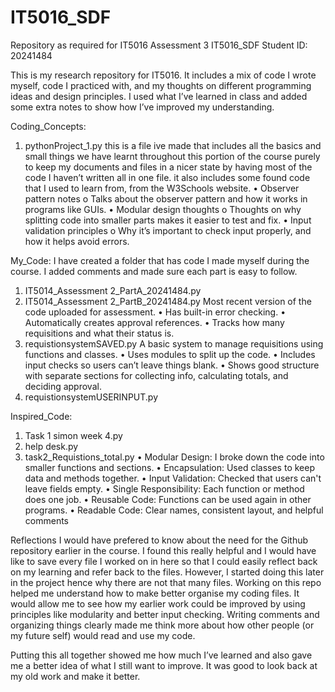 # IT5016_SDF
Repository as required for IT5016 Assessment 3
IT5016_SDF
Student ID: 20241484

This is my research repository for IT5016. It includes a mix of code I wrote myself, code I practiced with, and my thoughts on different programming ideas and design principles. I used what I’ve learned in class and added some extra notes to show how I’ve improved my understanding.

Coding_Concepts:
1. pythonProject_1.py
this is a file ive made that includes all the basics and small things we have learnt throughout this portion of the course purely to keep my documents and files in a nicer state by having most of the code I haven’t written all in one file. it also includes some found code that I used to learn from, from the W3Schools website.
•	Observer pattern notes
o	Talks about the observer pattern and how it works in programs like GUIs.
•	Modular design thoughts
o	Thoughts on why splitting code into smaller parts makes it easier to test and fix.
•	Input validation principles
o	Why it’s important to check input properly, and how it helps avoid errors.


My_Code:
I have created a folder that has code I made myself during the course. I added comments and made sure each part is easy to follow.
1. IT5014_Assessment 2_PartA_20241484.py
2. IT5014_Assessment 2_PartB_20241484.py
Most recent version of the code uploaded for assessment.
•	Has built-in error checking.
•	Automatically creates approval references.
•	Tracks how many requisitions and what their status is.
3. requistionsystemSAVED.py
A basic system to manage requisitions using functions and classes.
•	Uses modules to split up the code.
•	Includes input checks so users can’t leave things blank.
•	Shows good structure with separate sections for collecting info, calculating totals, and deciding approval.
4. requistionsystemUSERINPUT.py

Inspired_Code:
1.  Task 1 simon week 4.py
2.  help desk.py
3.  task2_Requistions_total.py
•	Modular Design: I broke down the code into smaller functions and sections.
•	Encapsulation: Used classes to keep data and methods together.
•	Input Validation: Checked that users can't leave fields empty.
•	Single Responsibility: Each function or method does one job.
•	Reusable Code: Functions can be used again in other programs.
•	Readable Code: Clear names, consistent layout, and helpful comments

Reflections
I would have prefered to know about the need for the Github repository earlier in the course. I found this really helpful and I would have like to save every file I worked on in here so that I could easily reflect back on my learning and refer back to the files. However, I started doing this later in the project hence why there are not that many files. Working on this repo helped me understand how to make better organise my coding files. It would allow me to see how my earlier work could be improved by using principles like modularity and better input checking. Writing comments and organizing things clearly made me think more about how other people (or my future self) would read and use my code.

Putting this all together showed me how much I’ve learned and also gave me a better idea of what I still want to improve. It was good to look back at my old work and make it better.




